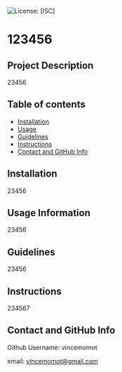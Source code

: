 ![License: [ISC]](https://img.shields.io/badge/License-[ISC]-blue.svg)
# 123456
 
## Project Description
23456


## Table of contents
* [Installation](#installation)
* [Usage](#usage)
* [Guidelines](#guidelines)
* [Instructions](#instructions)
* [Contact and GitHub Info](contact-and-github-info)



## Installation
<a name="i"></a>
23456

<a name="u"></a>
## Usage Information
23456

<a name="g"></a>
## Guidelines
23456

## Instructions
234567

<a name="c"></a>
## Contact and GitHub Info 

Github Username: vincemomot 
 
email: vincemomot@gmail.com
